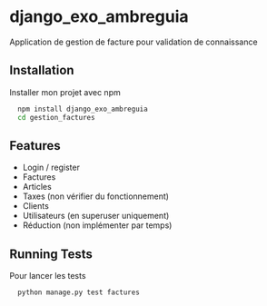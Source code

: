 
# django_exo_ambreguia

Application de gestion de facture pour validation de connaissance

## Installation

Installer mon projet avec npm

```bash
  npm install django_exo_ambreguia
  cd gestion_factures
```
    
## Features

- Login / register
- Factures
- Articles
- Taxes (non vérifier du fonctionnement)
- Clients
- Utilisateurs (en superuser uniquement)
- Réduction (non implémenter par temps)


## Running Tests

Pour lancer les tests

```bash
  python manage.py test factures
```

